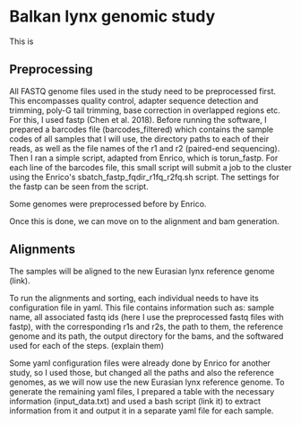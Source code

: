 # Balkan lynx genomic study

This is 

## Preprocessing

All FASTQ genome files used in the study need to be preprocessed first. This encompasses quality control, adapter sequence detection and trimming, poly-G tail trimming, base correction in overlapped regions etc. For this, I used fastp (Chen et al. 2018). Before running the software, I prepared a barcodes file (barcodes_filtered) which contains the sample codes of all samples that I will use, the directory paths to each of their reads, as well as the file names of the r1 and r2 (paired-end sequencing). Then I ran a simple script, adapted from Enrico, which is torun_fastp. 
For each line of the barcodes file, this small script will submit a job to the cluster using the Enrico's sbatch_fastp_fqdir_r1fq_r2fq.sh script. The settings for the fastp can be seen from the script. 

Some genomes were preprocessed before by Enrico.

Once this is done, we can move on to the alignment and bam generation.



## Alignments

The samples will be aligned to the new Eurasian lynx reference genome (link). 

To run the alignments and sorting, each individual needs to have its configuration file in yaml. This file contains information such as: sample name, all associated fastq ids (here I use the preprocessed fastq files with fastp), with the corresponding r1s and r2s, the path to them, the reference genome and its path, the output directory for the bams, and the softwared used for each of the steps. (explain them)

Some yaml configuration files were already done by Enrico for another study, so I used those, but changed all the paths and also the reference genomes, as we will now use the new Eurasian lynx reference genome. To generate the remaining yaml files, I prepared a table with the necessary information (input_data.txt) and used a bash script (link it) to extract information from it and output it in a separate yaml file for each sample. 


